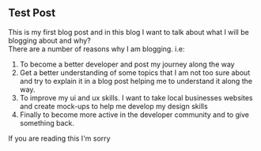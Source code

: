 ## Test Post

This is my first blog post and in this blog I want to talk about what I will be blogging about and why? <br>
There are a number of reasons why I am blogging. i.e:
<br>
<ol>
<li>To become a better developer and post my journey along the way</li>
<li>Get a better understanding of some topics that I am not too sure about and try to explain it in a blog post helping me to understand it along the way.</li>
<li>To improve my ui and ux skills. I want to take local businesses websites and create mock-ups to help me develop my design skills</li>
<li>Finally to become more active in the developer community and to give something back.</li>
</ol>

If you are reading this I'm sorry